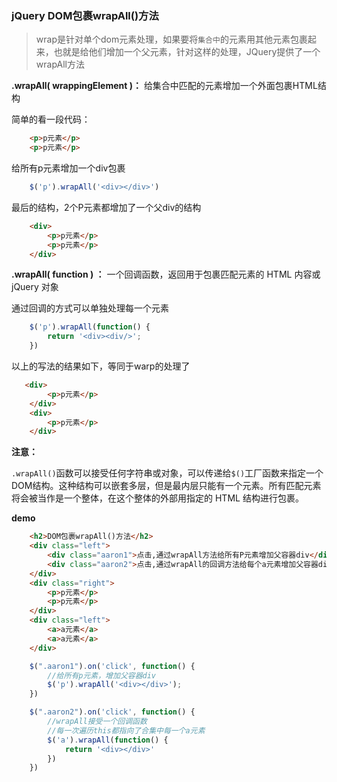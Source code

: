 
### jQuery DOM包裹wrapAll()方法

> wrap是针对单个dom元素处理，如果要将`集合中`的元素用其他元素包裹起来，也就是给他们增加一个父元素，针对这样的处理，JQuery提供了一个wrapAll方法

__.wrapAll( wrappingElement )：__ 给集合中匹配的元素增加一个外面包裹HTML结构

简单的看一段代码：

```html
    <p>p元素</p>
    <p>p元素</p>
```

给所有p元素增加一个div包裹

```javaScript
    $('p').wrapAll('<div></div>')
```

最后的结构，2个P元素都增加了一个父div的结构

```html
    <div>
        <p>p元素</p>
        <p>p元素</p>
    </div>
```

__.wrapAll( function ) ：__ 一个回调函数，返回用于包裹匹配元素的 HTML 内容或 jQuery 对象

通过回调的方式可以单独处理每一个元素

```javaScript
    $('p').wrapAll(function() {
        return '<div><div/>';
    })
```

以上的写法的结果如下，等同于warp的处理了

```html
   <div>
        <p>p元素</p>
    </div>
    <div>
        <p>p元素</p>
    </div>
```
__注意：__

`.wrapAll()`函数可以接受任何字符串或对象，可以传递给`$()`工厂函数来指定一个DOM结构。这种结构可以嵌套多层，但是最内层只能有一个元素。所有匹配元素将会被当作是一个整体，在这个整体的外部用指定的 HTML 结构进行包裹。

__demo__

```html
    <h2>DOM包裹wrapAll()方法</h2>
    <div class="left">
        <div class="aaron1">点击,通过wrapAll方法给所有P元素增加父容器div</div>
        <div class="aaron2">点击,通过wrapAll的回调方法给每个a元素增加父容器div</div>
    </div>
    <div class="right">
        <p>p元素</p>
        <p>p元素</p>
    </div>
    <div class="left">
        <a>a元素</a>
        <a>a元素</a>
    </div>
```
```javaScript
    $(".aaron1").on('click', function() {
        //给所有p元素，增加父容器div
        $('p').wrapAll('<div></div>');
    })

    $(".aaron2").on('click', function() {
        //wrapAll接受一个回调函数
        //每一次遍历this都指向了合集中每一个a元素
        $('a').wrapAll(function() {
            return '<div></div>'
        })
    })
```